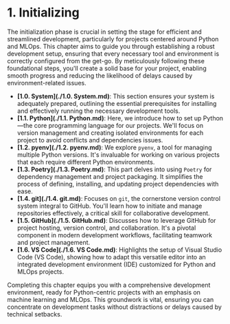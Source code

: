 # 1\. Initializing

The initialization phase is crucial in setting the stage for efficient and streamlined development, particularly for projects centered around Python and MLOps. This chapter aims to guide you through establishing a robust development setup, ensuring that every necessary tool and environment is correctly configured from the get-go. By meticulously following these foundational steps, you'll create a solid base for your project, enabling smooth progress and reducing the likelihood of delays caused by environment-related issues.

- **[1.0. System](./1.0. System.md)**: This section ensures your system is adequately prepared, outlining the essential prerequisites for installing and effectively running the necessary development tools.
- **[1.1. Python](./1.1. Python.md)**: Here, we introduce how to set up Python—the core programming language for our projects. We'll focus on version management and creating isolated environments for each project to avoid conflicts and dependencies issues.
- **[1.2. pyenv](./1.2. pyenv.md)**: We explore `pyenv`, a tool for managing multiple Python versions. It's invaluable for working on various projects that each require different Python environments.
- **[1.3. Poetry](./1.3. Poetry.md)**: This part delves into using `Poetry` for dependency management and project packaging. It simplifies the process of defining, installing, and updating project dependencies with ease.
- **[1.4. git](./1.4. git.md)**: Focuses on `git`, the cornerstone version control system integral to GitHub. You'll learn how to initiate and manage repositories effectively, a critical skill for collaborative development.
- **[1.5. GitHub](./1.5. GitHub.md)**: Discusses how to leverage GitHub for project hosting, version control, and collaboration. It's a pivotal component in modern development workflows, facilitating teamwork and project management.
- **[1.6. VS Code](./1.6. VS Code.md)**: Highlights the setup of Visual Studio Code (VS Code), showing how to adapt this versatile editor into an integrated development environment (IDE) customized for Python and MLOps projects.

Completing this chapter equips you with a comprehensive development environment, ready for Python-centric projects with an emphasis on machine learning and MLOps. This groundwork is vital, ensuring you can concentrate on development tasks without distractions or delays caused by technical setbacks.